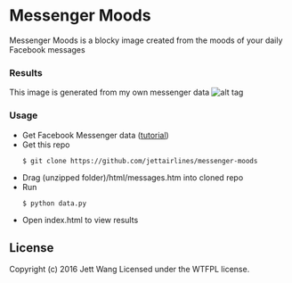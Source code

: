 # Messenger Moods
Messenger Moods is a blocky image created from the moods of your daily Facebook messages

### Results
This image is generated from my own messenger data
![alt tag](https://www.dropbox.com/s/wrk19yo067askik/Screen%20Shot%202016-03-26%20at%204.47.04%20PM.png?dl=0)

### Usage
- Get Facebook Messenger data ([tutorial])
- Get this repo
    ```
    $ git clone https://github.com/jettairlines/messenger-moods
    ```
- Drag (unzipped folder)/html/messages.htm into cloned repo
- Run
    ```
    $ python data.py
    ```
- Open index.html to view results

License
----

Copyright (c) 2016 Jett Wang Licensed under the WTFPL license.

[tutorial]: jettairlines.github.io

